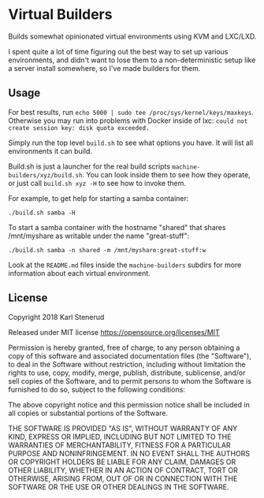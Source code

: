 Virtual Builders
================

Builds somewhat opinionated virtual environments using KVM and LXC/LXD.

I spent quite a lot of time figuring out the best way to set up various environments, and didn't want to lose them to a non-deterministic setup like a server install somewhere, so I've made builders for them.



Usage
-----

For best results, run `echo 5000 | sudo tee /proc/sys/kernel/keys/maxkeys`. Otherwise you may run into problems with Docker inside of lxc: `could not create session key: disk quota exceeded.`

Simply run the top level `build.sh` to see what options you have. It will list all environments it can build.

Build.sh is just a launcher for the real build scripts `machine-builders/xyz/build.sh`. You can look inside them to see how they operate, or just call `build.sh xyz -H` to see how to invoke them.

For example, to get help for starting a samba container:

    ./build.sh samba -H

To start a samba container with the hostname "shared" that shares /mnt/myshare as writable under the name "great-stuff":

    ./build.sh samba -n shared -m /mnt/myshare:great-stuff:w

Look at the `README.md` files inside the `machine-builders` subdirs for more information about each virtual environment.



License
-------

Copyright 2018 Karl Stenerud

Released under MIT license https://opensource.org/licenses/MIT

Permission is hereby granted, free of charge, to any person obtaining a copy of this software and associated documentation files (the "Software"), to deal in the Software without restriction, including without limitation the rights to use, copy, modify, merge, publish, distribute, sublicense, and/or sell copies of the Software, and to permit persons to whom the Software is furnished to do so, subject to the following conditions:

The above copyright notice and this permission notice shall be included in all copies or substantial portions of the Software.

THE SOFTWARE IS PROVIDED "AS IS", WITHOUT WARRANTY OF ANY KIND, EXPRESS OR IMPLIED, INCLUDING BUT NOT LIMITED TO THE WARRANTIES OF MERCHANTABILITY, FITNESS FOR A PARTICULAR PURPOSE AND NONINFRINGEMENT. IN NO EVENT SHALL THE AUTHORS OR COPYRIGHT HOLDERS BE LIABLE FOR ANY CLAIM, DAMAGES OR OTHER LIABILITY, WHETHER IN AN ACTION OF CONTRACT, TORT OR OTHERWISE, ARISING FROM, OUT OF OR IN CONNECTION WITH THE SOFTWARE OR THE USE OR OTHER DEALINGS IN THE SOFTWARE.
